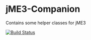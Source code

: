 # jME3-Companion
Contains some helper classes for jME3

[![Build Status](https://travis-ci.org/jvpichowski/jME3-Companion.svg?branch=master)](https://travis-ci.org/jvpichowski/jME3-Companion)
